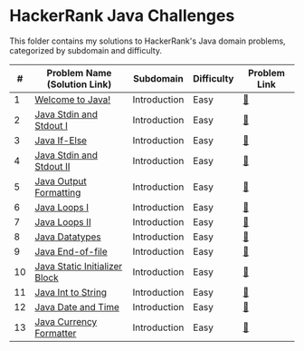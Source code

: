 # HackerRank Java Challenges

This folder contains my solutions to HackerRank's Java domain problems, categorized by subdomain and difficulty.

| #   | Problem Name (Solution Link)                                          | Subdomain   | Difficulty | Problem Link |
|------|----------------------------------------------------------------------|-------------|------------|--------------|
| 1    | [Welcome to Java!](./Introduction/WelcomeToJava.java)                | Introduction | Easy       | [🔗](https://www.hackerrank.com/challenges/welcome-to-java) |
| 2    | [Java Stdin and Stdout I](./Introduction/JavaStdinAndStdout1.java)   | Introduction | Easy       | [🔗](https://www.hackerrank.com/challenges/java-stdin-and-stdout-1) |
| 3    | [Java If-Else](./Introduction/JavaIfElse.java)                       | Introduction | Easy       | [🔗](https://www.hackerrank.com/challenges/java-if-else) |
| 4    | [Java Stdin and Stdout II](./Introduction/JavaStdinAndStdout2.java)  | Introduction | Easy       | [🔗](https://www.hackerrank.com/challenges/java-stdin-stdout) |
| 5    | [Java Output Formatting](./Introduction/JavaOutputFormatting.java)    | Introduction | Easy       | [🔗](https://www.hackerrank.com/challenges/java-output-formatting) |
| 6    | [Java Loops I](./Introduction/JavaLoops1.java)                       | Introduction | Easy       | [🔗](https://www.hackerrank.com/challenges/java-loops-i) |
| 7    | [Java Loops II](./Introduction/JavaLoops2.java)                      | Introduction | Easy       | [🔗](https://www.hackerrank.com/challenges/java-loops-ii) |
| 8    | [Java Datatypes](./Introduction/)                  | Introduction | Easy       | [🔗](https://www.hackerrank.com/challenges/java-datatypes) |
| 9    | [Java End-of-file](./Introduction/JavaEndOfFile.java)                | Introduction | Easy       | [🔗](https://www.hackerrank.com/challenges/java-end-of-file) |
| 10   | [Java Static Initializer Block](./Introduction/JavaStaticInitializerBlock.java) | Introduction | Easy | [🔗](https://www.hackerrank.com/challenges/java-static-initializer-block) |
| 11   | [Java Int to String](./Introduction/JavaIntToString.java)            | Introduction | Easy       | [🔗](https://www.hackerrank.com/challenges/java-int-to-string) |
| 12   | [Java Date and Time](./Introduction/JavaDateAndTime.java)            | Introduction | Easy       | [🔗](https://www.hackerrank.com/challenges/java-date-and-time) |
| 13   | [Java Currency Formatter](./Introduction/JavaCurrencyFormatter.java)  | Introduction | Easy       | [🔗](https://www.hackerrank.com/challenges/java-currency-formatter) |